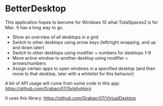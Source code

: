 # BetterDesktop

This application hopes to become for Windows 10 what TotalSpaces2 is for Mac. It has a long way to go.

- Show an overview of all desktops in a grid
- Switch to other desktops using arrow keys (left/right wrapping, and up and down later)
- Switch to other desktops using modifier + numbers for desktops 1-9
- Move active window to another desktop using modifier + arrows/numbers
- Assign certain apps to open windows in a specified desktop (and then move to that desktop, later with a whitelist for this behavior)


A bit of API usage will come from some code in this app:
https://github.com/Grabacr07/SylphyHorn

It uses this library:
https://github.com/Grabacr07/VirtualDesktop
